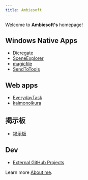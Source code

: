 ```yaml
---
title: Ambiesoft
---
```


Welcome to **Ambiesoft's** homepage!

## Windows Native Apps
- [Dicregate](./dicregate/)
- [SceneExplorer](./SceneExplorer/)
- [magicfile](./magicfile/)
- [SendToTools](./SendToTools/)

## Web apps
- [EverydayTask](./everydaytask/)
- [kaimonoikura](./kaimonoikura/)

## 掲示板
- [掲示板](./gbbs/)

## Dev
- [External GitHub Projects](https://github.com/ambiesoft?tab=repositories)

Learn more [About me](./about.html).
